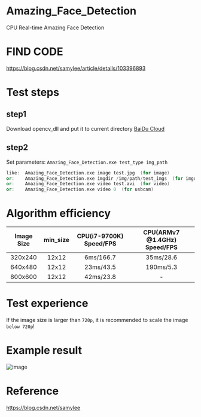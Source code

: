 # Amazing_Face_Detection
CPU Real-time Amazing Face Detection
# FIND CODE  
https://blog.csdn.net/samylee/article/details/103396893  
# Test steps
## step1
Download opencv_dll and put it to current directory [BaiDu Cloud](https://pan.baidu.com/s/14VIsF6PD6ktU7ctUh301wA)
## step2
Set parameters:
`Amazing_Face_Detection.exe test_type img_path`
```cpp
like:  Amazing_Face_Detection.exe image test.jpg  (for image)
or:    Amazing_Face_Detection.exe imgdir /img/path/test_imgs  (for imgdir)
or:    Amazing_Face_Detection.exe video test.avi  (for video)
or:    Amazing_Face_Detection.exe video 0  (for usbcam)
```
# Algorithm efficiency
| Image Size | min_size | CPU(i7-9700K) Speed/FPS | CPU(ARMv7 @1.4GHz) Speed/FPS |
|:------:|:------:|:------:|:------:|
| 320x240  | 12x12 | 6ms/166.7 |35ms/28.6|
| 640x480  | 12x12 | 23ms/43.5 |190ms/5.3|
| 800x600  | 12x12 | 42ms/23.8 |    -     |
# Test experience
If the image size is larger than `720p`, it is recommended to scale the image `below 720p`!
# Example result
![image](https://github.com/samylee/Amazing_Face_Detection/blob/master/result.jpg)
# Reference
https://blog.csdn.net/samylee
